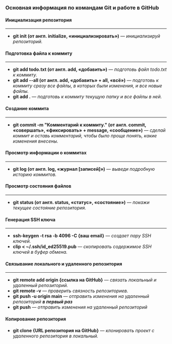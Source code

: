 ### Основная информация по командам Git и работе в GitHub

#### Инициализация репозитория
___

* __git init (от англ. initialize, «инициализировать»)__ — *инициализируй репозиторий.*

#### Подготовка файла к коммиту
___

* __git add todo.txt (от англ. add, «добавить»)__ — *подготовь файл todo.txt к коммиту.*
* __git add --all (от англ. add, «добавить» + all, «всё»)__ — *подготовь к коммиту сразу все файлы, в которых были изменения, и все новые файлы.*
* __git add .__ — *подготовь к коммиту текущую папку и все файлы в ней.*

#### Создание коммита
___

* __git commit -m "Комментарий к коммиту." (от англ. commit, «совершать», «фиксировать» + message, «сообщение»)__ — *сделай коммит и оставь комментарий, чтобы было проще понять, какие изменения внесены.* 

#### Просмотр информации о коммитах
___

* __git log (от англ. log, «журнал [записей]»)__ — *выведи подробную историю коммитов.*

#### Просмотр состояния файлов
___

* __git status (от англ. status, «статус», «состояние»)__ — *покажи текущее состояние репозитория.*

#### Генерация SSH ключа
___

* __ssh-keygen -t rsa -b 4096 -C {ваш email}__ — *создает пару SSH ключей.*
* __clip < ~/.ssh/id_ed25519.pub__ — *скопировать содержимое SSH ключей в буфер обмена.*

#### Связывание локального и удаленного репозитория
___
* __git remote add origin {ссылка на GitHub}__  — *связать локальный и удаленный репозиторий.*
* __git remote -v__  — *проверить связность репозиториев.*
* __git push -u origin main__ — *отправить изменения на удаленный репозиторий __в первый раз__* 
* __git push__ — *отправить изменения на удаленный репозиторий* 

#### Копирование репозитория
* __git clone {URL репозитория на GitHub}__ — *клонировать проект с удаленного репозитория в локальный.* 